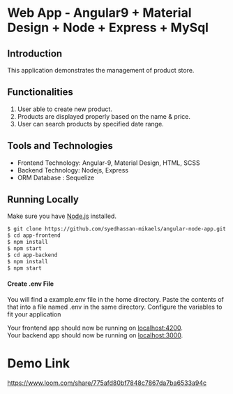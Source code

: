 # Web App - Angular9 + Material Design + Node + Express + MySql

## Introduction
This application demonstrates the management of product store.

## Functionalities

1. User able to create new product.
2. Products are displayed properly based on the name & price.
3. User can search products by specified date range.

## Tools and Technologies

- Frontend Technology: Angular-9, Material Design, HTML, SCSS
- Backend Technology: Nodejs, Express
- ORM Database : Sequelize

## Running Locally

Make sure you have [Node.js](http://nodejs.org/) installed.

```sh
$ git clone https://github.com/syedhassan-mikaels/angular-node-app.git
$ cd app-frontend
$ npm install
$ npm start
$ cd app-backend
$ npm install
$ npm start
```

#### Create .env File
You will find a example.env file in the home directory. Paste the contents of that into a file named .env in the same directory. 
Configure the variables to fit your application

Your frontend app should now be running on [localhost:4200](http://localhost:4200/).<br />
Your backend app should now be running on [localhost:3000](http://localhost:3000/).

# Demo Link
https://www.loom.com/share/775afd80bf7848c7867da7ba6533a94c

